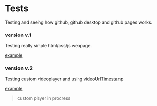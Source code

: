 # Tests
 Testing and seeing how github, github desktop and github pages works. 

### version v.1
   Testing really simple html/css/js webpage.   
   
   [example](https://piero0920.github.io/Tests/test-v1/) 

### version v.2
   Testing custom videoplayer and using [videoUrlTimestamp](https://github.com/piero0920/videoUrlTimestamp)

   [example](https://piero0920.github.io/Tests/test-v2/video)

   > custom player in procress